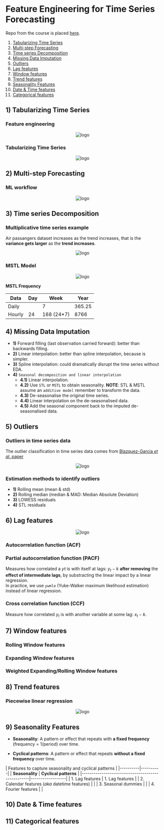 # Feature Engineering for Time Series Forecasting

Repo from the course is placed [here](https://github.com/trainindata/feature-engineering-for-time-series-forecasting).

1. [Tabularizing Time Series](#one)
2. [Multi-step Forecasting](#two)
3. [Time series Decomposition](#three)
4. [Missing Data Imputation](#four)
5. [Outliers](#five)
6. [Lag features](#six)
7. [Window features](#seven)
8. [Trend features](#eight)
9. [Seasonality Features](#nine)
10. [Date & Time features](#ten)
11. [Categorical features](#eleven)

## 1) <a id='one'></a> Tabularizing Time Series 

### Feature engineering

<div align="center">
<img src="https://github.com/razielar/feature_engineering_ts_forecasting/blob/main/img/features_classification_schema.png" alt="logo"></img>
</div>

### Tabularizing Time Series

<div align="center">
<img src="https://github.com/razielar/feature_engineering_ts_forecasting/blob/main/img/tabularize_ts_ml.png" alt="logo"></img>
</div>

## 2) <a id='two'></a> Multi-step Forecasting

### ML workflow

<div align="center">
<img src="https://github.com/razielar/feature_engineering_ts_forecasting/blob/main/img/ml_workflow.png" alt="logo"></img>
</div>

## 3) <a id='three'></a> Time series Decomposition

### Multiplicative time series example

Air passangers dataset increases as the trend increases, that is the **variance gets larger** as the **trend increases**.

<div align="center">
<img src="https://github.com/razielar/feature_engineering_ts_forecasting/blob/main/img/example_multiplicative_ts.png" alt="logo"></img>
</div>

### MSTL Model

<div align="center">
<img src="https://github.com/razielar/feature_engineering_ts_forecasting/blob/main/img/mstl_model.png" alt="logo"></img>
</div>

**MSTL Frequency**

| Data | Day | Week | Year |
|----------|----------|----------|----------|
| Daily  |  | 7 | 365.25 |
| Hourly | 24 | 168 (24*7) | 8766 |

## 4) <a id='four'></a> Missing Data Imputation

* **1)** Forward filling (last observation carried forward): better than backwards filling.
* **2)** Linear interpolation: better than spline interpolation, because is simpler.
* **3)** Spline interpolation: could dramatically disrupt the time series without EDA.
* **4)** `Seasonal decomposition and linear interpolation`
    * **4.1)** Linear interpolation.
    * **4.2)** Use `STL` or `MSTL` to obtain seasonality. **NOTE**: STL & MSTL assume an `additive model` remember to transform the data.
    * **4.3)** De-seasonalise the original time series.
    * **4.4)** Linear interpolation on the de-seasonalised data.
    * **4.5)** Add the seasonal component back to the imputed de-seasonalised data.

## 5) <a id='five'></a> Outliers

### Outliers in time series data

The outlier classification in time series data comes from [Blazquez-Garcia *et al.* paper](https://arxiv.org/pdf/2002.04236.pdf)

<div align="center">
<img src="https://github.com/razielar/feature_engineering_ts_forecasting/blob/main/img/outlier_clf.png" alt="logo"></img>
</div>

### Estimation methods to identify outliers

* **1)** Rolling mean (mean & std)
* **2)** Rolling median (median & MAD: Median Absolute Deviation)
* **3)** LOWESS residuals
* **4)** STL residuals

## 6) <a id='six'></a> Lag features

<div align="center">
<img src="https://github.com/razielar/feature_engineering_ts_forecasting/blob/main/img/lag_selection_methods.png" alt="logo"></img>
</div>

### Autocorrelation function (ACF)

### Partial autocorrelation function (PACF)

Measures how correlated a $yt$ is with itself at lags: $y{_t-k}$ **after removing** the **effect of intermediate lags**, by substracting the linear impact by a linear regression.  
In practice, we use `ywmle` (Yuke-Walker maximum likelihood estimation) instead of linear regression.

### Cross correlation function (CCF)

Measure how correlated $y_t$ is with another variable at some lag: $x{_t-k}$.

## 7) <a id='seven'></a> Window features

### Rolling Window features

### Expanding Window features

### Weighted Expanding/Rolling Window features

## 8) <a id='eight'></a> Trend features

### Piecewise linear regression

<div align="center">
<img src="https://github.com/razielar/feature_engineering_ts_forecasting/blob/main/img/piecewise_linear_regression.png" alt="logo"></img>
</div>

## 9) <a id='nine'></a> Seasonality Features

* **Seasonality**: A pattern or effect that repeats with **a fixed frequency** (frequency = 1/period) over time.

* **Cyclical patterns**: A pattern or effect that repeats **without a fixed frequency** over time.

| Features to capture seasonality and cyclical patterns |
|----------|----------|
| **Seasonality**                                   | **Cyclical patterns**  |
|---------------------------------------------------|------------------|
| 1. Lag features                                   | 1. Lag features  |
| 2. Calendar features (*aka* datetime features)    |                  |
| 3. Seasonal dummies                               |                  |
| 4. Fourier features                               |                  |



## 10) <a id='ten'></a> Date & Time features

## 11) <a id='eleven'></a> Categorical features


